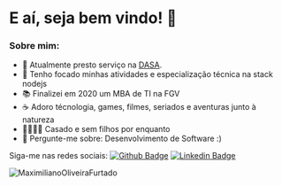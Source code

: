 #  E aí, seja bem vindo! 👋

### Sobre mim:

- 🔭 Atualmente presto serviço na [DASA](https://dasa.com.br/).
- 💪 Tenho focado minhas atividades e especialização técnica na stack nodejs
- 📚 Finalizei em 2020 um MBA de TI na FGV 
- ☕️  Adoro técnologia, games, filmes, seriados e aventuras junto à natureza
- 👨‍👩‍👧‍👦 Casado e sem filhos por enquanto
- 💬 Pergunte-me sobre: Desenvolvimento de Software :)

Siga-me nas redes sociais:
[![Github Badge](https://img.shields.io/badge/-Github-000?style=flat-square&logo=Github&logoColor=white&link=https://github.com/MaximilianoOliveiraFurtado)](https://github.com/MaximilianoOliveiraFurtado)
[![Linkedin Badge](https://img.shields.io/badge/-LinkedIn-blue?style=flat-square&logo=Linkedin&logoColor=white&link=https://www.linkedin.com/in/maximiliano-de-oliveira-furtado-183444119/)](https://www.linkedin.com/in/maximiliano-de-oliveira-furtado-183444119/)

<p>  <img src="https://github-readme-stats.vercel.app/api/top-langs/?username=MaximilianoOliveiraFurtado" alt="MaximilianoOliveiraFurtado" /> </p>
